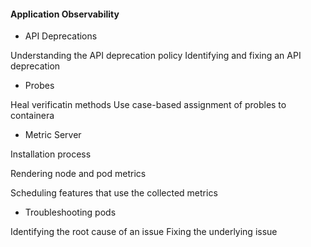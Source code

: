 #### Application Observability 

- API Deprecations

Understanding the API deprecation policy
Identifying and fixing an API deprecation


- Probes

Heal verificatin methods
Use case-based assignment of probles to containera


- Metric Server

Installation process

Rendering node and pod metrics

Scheduling features that use the collected metrics


- Troubleshooting pods

Identifying the root cause of an issue
Fixing the underlying issue
